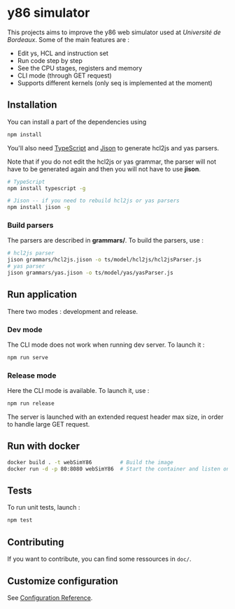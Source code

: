 # y86 simulator

This projects aims to improve the y86 web simulator used at *Université de Bordeaux*. Some of the main features are :

* Edit ys, HCL and instruction set
* Run code step by step
* See the CPU stages, registers and memory
* CLI mode (through GET request)
* Supports different kernels (only seq is implemented at the moment)

## Installation

You can install a part of the dependencies using 

```bash
npm install
```

You'll also need [TypeScript](https://www.typescriptlang.org/index.html) and [Jison](https://zaa.ch/jison/docs/) to generate hcl2js and yas parsers.

Note that if you do not edit the hcl2js or yas grammar, the parser will not have to be generated again and then you will not have to use **jison**.

```bash
# TypeScript
npm install typescript -g

# Jison -- if you need to rebuild hcl2js or yas parsers
npm install jison -g
```

### Build parsers

The parsers are described in **grammars/**. To build the parsers, use :

```bash
# hcl2js parser
jison grammars/hcl2js.jison -o ts/model/hcl2js/hcl2jsParser.js
# yas parser
jison grammars/yas.jison -o ts/model/yas/yasParser.js
```

## Run application

There two modes : development and release.

### Dev mode

The CLI mode does not work when running dev server.
To launch it :

```bash
npm run serve
```

### Release mode

Here the CLI mode is available. To launch it, use :

```bash
npm run release
```

The server is launched with an extended request header max size, in order to handle large GET request.

## Run with docker

```bash
docker build . -t webSimY86         # Build the image
docker run -d -p 80:8080 webSimY86  # Start the container and listen on port 80
```

## Tests

To run unit tests, launch :

```bash
npm test
```

## Contributing

If you want to contribute, you can find some ressources in `doc/`.

## Customize configuration

See [Configuration Reference](https://cli.vuejs.org/config/).
